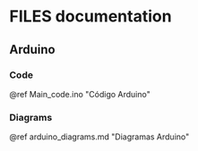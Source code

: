 # FILES documentation
## Arduino
### Code
@ref Main_code.ino "Código Arduino"
### Diagrams
@ref arduino_diagrams.md "Diagramas Arduino"